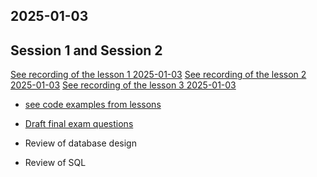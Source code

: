 ## 2025-01-03


## Session 1 and Session 2

[See recording of the lesson 1 2025-01-03](TODO)
[See recording of the lesson 2 2025-01-03](TODO)
[See recording of the lesson 3 2025-01-03](TODO)


- [see code examples from lessons](codes-in-lesson-2025-01-03)


- [Draft final exam questions](2024/final-exam-draft-plan.md) 
- Review of database design
- Review of SQL

